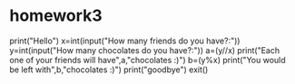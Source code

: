 # homework3

print("Hello")
x=int(input("How many friends do you have?:"))
y=int(input("How many chocolates do you have?:"))
a=(y//x)
print("Each one of your friends will have",a,"chocolates :)")
b=(y%x)
print("You would be left with",b,"chocolates :)")
print("goodbye")
exit()
